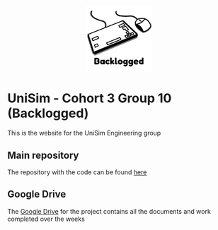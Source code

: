 <p align="center">
  <img style="width:30%;height:30%" src="images/backlogged.png" alt="Backlogged logo"/>
</p>

# UniSim - Cohort 3 Group 10 (Backlogged)

This is the website for the UniSim Engineering group

## Main repository

The repository with the code can be found [here](https://github.com/TameU/eng1-cohort3-group10)

## Google Drive

The [Google Drive](https://drive.google.com/drive/folders/0AGIpRVjNIRTlUk9PVA) for the project contains all the documents and work completed over the weeks

